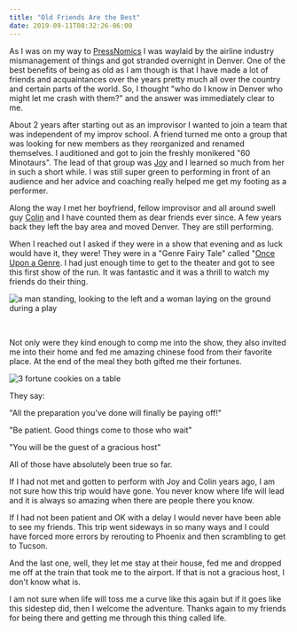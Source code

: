 ```yaml
---
title: "Old Friends Are the Best"
date: 2019-09-11T08:32:26-06:00
---
```


As I was on my way to [PressNomics](https://pressnomics.com/) I was waylaid by the airline industry mismanagement of things and got stranded overnight in Denver.  One of the best benefits of being as old as I am though is that I have made a lot of friends and acquaintances over the years pretty much all over the country and certain parts of the world.  So, I thought "who do I know in Denver who might let me crash with them?" and the answer was immediately clear to me. 

About 2 years after starting out as an improvisor I wanted to join a team that was independent of my improv school. A friend turned me onto a group that was looking for new members as they reorganized and renamed themselves. I auditioned and got to join the freshly monikered "60 Minotaurs". The lead of that group was [Joy](https://twitter.com/LaughAtlantis) and I learned so much from her in such a short while. I was still super green to performing in front of an audience and her advice and coaching really helped me get my footing as a performer.  

Along the way I met her boyfriend, fellow improvisor and all around swell guy [Colin](https://twitter.com/iagofromtheash) and I have counted them as dear friends ever since. A few years back they left the bay area and moved Denver. They are still performing. 

When I reached out I asked if they were in a show that evening and as luck would have it, they were!  They were in a "Genre Fairy Tale" called "[Once Upon a Genre](https://www.bovinemetropolis.com/content/once-upon-genre). I had just enough time to get to the theater and got to see this first show of the run. It was fantastic and it was a thrill to watch my friends do their thing. 

![a man standing, looking to the left and a woman laying on the ground during a play](https://i.imgur.com/5laSszf.jpg)

<br>

Not only were they kind enough to comp me into the show, they also invited me into their home and fed me amazing chinese food from their favorite place.  At the end of the meal they both gifted me their fortunes.  

![3 fortune cookies on a table](https://i.imgur.com/ZKMDogu.jpg)

They say:

"All the preparation you've done will finally be paying off!"

"Be patient. Good things come to those who wait"

"You will be the guest of a gracious host"

All of those have absolutely been true so far.  

If I had not met and gotten to perform with Joy and Colin years ago, I am not sure how this trip would have gone. You never know where life will lead and it is always so amazing when there are people there you know.  

If I had not been patient and OK with a delay I would never have been able to see my friends.  This trip went sideways in so many ways and I could have forced more errors by rerouting to Phoenix and then scrambling to get to Tucson.  

And the last one, well, they let me stay at their house, fed me and dropped me off at the train that took me to the airport.  If that is not a gracious host, I don't know what is.  

I am not sure when life will toss me a curve like this again but if it goes like this sidestep did, then I welcome the adventure.   Thanks again to my friends for being there and getting me through this thing called life.  
